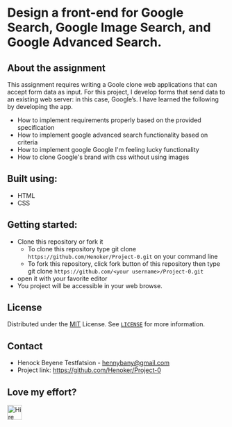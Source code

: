 # Design a front-end for Google Search, Google Image Search, and Google Advanced Search.


## About the assignment

This assignment requires writing a Goole clone web applications that can accept form data as input. For this project, I develop forms that send data to an existing web server: in this case, Google’s. 
I have learned the following by developing the app.

* How to implement requirements properly based on the provided specification
* How to implement google advanced search functionality based on criteria 
* How to implement google Google I'm feeling lucky functionality 
* How to clone Google's brand with css without using images


## Built using:
- HTML
- CSS

## Getting started:
- Clone this repository or fork it
    - To clone this repository type git clone `https://github.com/Henoker/Project-0.git` on your command line
    - To fork this repository, click fork button of this repository then type git clone `https://github.com/<your username>/Project-0.git`
- open it with your favorite editor
- You project will be accessible in your web browse.


## License
Distributed under the [MIT](https://github.com/Henoker/bookstore/blob/master/LICENSE) License. See [`LICENSE`](https://github.com/Henoker/Project-0/blob/master/LICENSE) for more information.

## Contact
- Henock Beyene Testfatsion - [hennybany@gmail.com](mailto:hennybany@gmail.com)
- Project link: https://github.com/Henoker/Project-0

## Love my effort?

<a href='https://www.linkedin.com/in/henock-beyene-tesfatsion-921ba54b/' target='_blank'><img height='35' style='border:0px;height:34px;' src='static/images/download.jpg' border='0' alt='Hire me at LinkediN' />